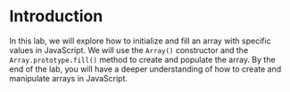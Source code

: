 # Introduction

In this lab, we will explore how to initialize and fill an array with specific values in JavaScript. We will use the `Array()` constructor and the `Array.prototype.fill()` method to create and populate the array. By the end of the lab, you will have a deeper understanding of how to create and manipulate arrays in JavaScript.
